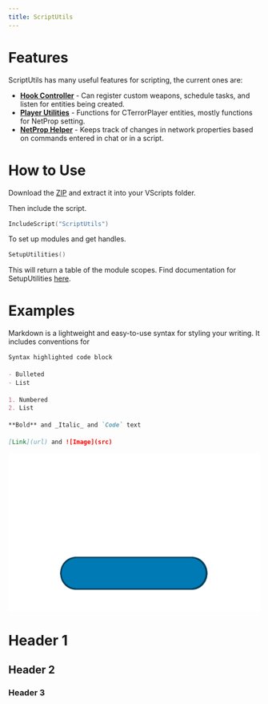 ```yaml
---
title: ScriptUtils
---
```


# Features
ScriptUtils has many useful features for scripting, the current ones are:

- [**Hook Controller**](docs/hookcontroller.md) \- Can register custom weapons, schedule tasks, and listen for entities being created.
- [**Player Utilities**](docs/playerutilities.md) \- Functions for CTerrorPlayer entities, mostly functions for NetProp setting.
- [**NetProp Helper**](docs/netprophelper.md) \- Keeps track of changes in network properties based on commands entered in chat or in a script.

# How to Use

Download the [ZIP](https://github.com/Treescrub/ScriptUtils/archive/master.zip) and extract it into your VScripts folder.

Then include the script.
```c++
IncludeScript("ScriptUtils")
```
To set up modules and get handles.
```c++
SetupUtilities()
```
This will return a table of the module scopes.
Find documentation for SetupUtilities [here](docs/scriptutils.md#SetupUtilities).

# Examples



Markdown is a lightweight and easy-to-use syntax for styling your writing. It includes conventions for

```markdown
Syntax highlighted code block

- Bulleted
- List

1. Numbered
2. List

**Bold** and _Italic_ and `Code` text

[Link](url) and ![Image](src)
```
[![](button2.png)](http://reddit.com)
# Header 1
## Header 2
### Header 3
